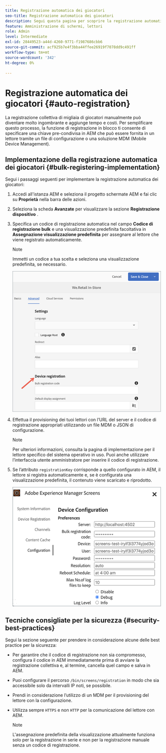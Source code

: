 ```yaml
---
title: Registrazione automatica dei giocatori
seo-title: Registrazione automatica dei giocatori
description: Segui questa pagina per scoprire la registrazione automatica dei giocatori con AMS/On-Prem Screens.
feature: Amministrazione di schermi, lettori
role: Admin
level: Intermediate
exl-id: 28449523-a44d-4260-9771-f1987686cbb6
source-git-commit: acf925b7e4f3bba44ffee26919f7078dd9c491ff
workflow-type: tm+mt
source-wordcount: '342'
ht-degree: 0%

---
```


# Registrazione automatica dei giocatori {#auto-registration}

La registrazione collettiva di migliaia di giocatori manualmente può diventare molto ingombrante e aggiunge tempo e costi. Per semplificare questo processo, la funzione di registrazione in blocco ti consente di specificare una chiave pre-condivisa in AEM che può essere fornita in un lettore tramite un file di configurazione o una soluzione MDM (Mobile Device Management).

## Implementazione della registrazione automatica dei giocatori {#bulk-registering-implementation}

Segui i passaggi seguenti per implementare la registrazione automatica dei giocatori:

1. Accedi all&#39;istanza AEM e seleziona il progetto schermate AEM e fai clic su **Proprietà** nella barra delle azioni.
1. Seleziona la scheda **Avanzate** per visualizzare la sezione **Registrazione dispositivo** .

1. Specifica un codice di registrazione automatica nel campo **Codice di registrazione bulk** e una visualizzazione predefinita facoltativa in **Assegnazione visualizzazione predefinita** per assegnare al lettore che viene registrato automaticamente.
   >[!NOTE]
   >Immetti un codice a tua scelta e seleziona una visualizzazione predefinita, se necessario.

   ![immagine](/help/user-guide/assets/auto-registration/auto-register1.png)
1. Effettua il provisioning dei tuoi lettori con l’URL del server e il codice di registrazione appropriati utilizzando un file MDM o JSON di configurazione.

   >[!NOTE]
   >Per ulteriori informazioni, consulta la pagina di implementazione per il lettore specifico del sistema operativo in uso. Puoi anche utilizzare l’interfaccia utente amministratore per inserire il codice di registrazione.

1. Se l’attributo `registrationKey` corrisponde a quello configurato in AEM, il lettore si registra automaticamente e, se è configurata una visualizzazione predefinita, il contenuto viene scaricato e riprodotto.

   ![immagine](/help/user-guide/assets/auto-registration/auto-register2.png)

## Tecniche consigliate per la sicurezza {#security-best-practices}

Segui la sezione seguente per prendere in considerazione alcune delle best practice per la sicurezza:

* Per garantire che il codice di registrazione non sia compromesso, configura il codice in AEM immediatamente prima di avviare la registrazione collettiva e, al termine, cancella quel campo e salva in AEM.

* Puoi configurare il percorso `/bin/screens/registration` in modo che sia accessibile solo da intervalli IP noti, se possibile.

* Prendi in considerazione l’utilizzo di un MDM per il provisioning del lettore con la configurazione.

* Utilizza sempre `HTTPS` e non `HTTP` per la comunicazione del lettore con AEM.

   >[!NOTE]
   >L&#39;assegnazione predefinita della visualizzazione attualmente funziona solo per la registrazione in serie e non per la registrazione manuale senza un codice di registrazione.
